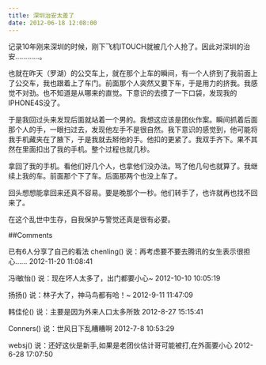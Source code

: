 ```yaml
---
title: 深圳治安太差了
date: 2012-06-18 12:08:00
---
```

记录10年刚来深圳的时候，刚下飞机ITOUCH就被几个人抢了。因此对深圳的治安…………。

也就在昨天（罗湖）的公交车上，就在那个上车的瞬间，有一个人挤到了我前面上了公交车，我也跟着上了车门。前面那个人突然又要下车，于是用力的挤我。我感觉不对劲。也不知道是从哪来的直觉。下意识的去摸了一下口袋，发现我的IPHONE4S没了。

于是我回过头来发现后面就站着一个男的。我想这应该是团伙作案。瞬间抓着后面那个人的手，一眼扫过去，发现他左手不是很自然。我下意识的感觉到，他可能将我手机藏夹在了腋下，于是我就去掰他的手。他扣的更紧了。我双手齐下。果不其然在里面扣出了我的手机。整个过程也就几秒。

拿回了我的手机。看他们好几个人，也拿他们没办法。骂了他几句也就算了。我继续上我的车。前面那个下了车。后面那两个也没上车了。

回头想想能拿回来还真不容易。要是晚那个一秒。他们转手了，也许就再也找不回来了。

在这个乱世中生存，自我保护与警觉还真是很有必要。

 

##Comments

已有6人分享了自己的看法
chenling() 说：再考虑要不要去腾讯的女生表示很担心……    2012-11-20 11:08:41

冯i敏怡() 说：现在坏人太多了，出门都要小心~    2012-10-10 10:05:19

扬扬() 说：林子大了，神马鸟都有哈！~    2012-9-11 11:47:09

韩佳伦() 说：主要是因为外来人口太多所致    2012-8-27 15:15:41

Conners() 说：世风日下乱糟糟啊    2012-7-8 10:53:29

websj() 说：还好这伙是新手,如果是老团伙估计哥可能被打,在外面要小心    2012-6-28 17:07:50